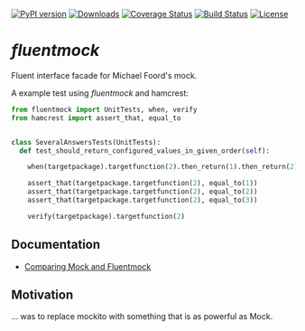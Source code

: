 [![PyPI version](https://badge.fury.io/py/fluentmock.png)](http://badge.fury.io/py/fluentmock)
[![Downloads](https://pypip.in/d/fluentmock/badge.png)](https://pypi.python.org/pypi/fluentmock)
[![Coverage Status](https://coveralls.io/repos/aelgru/fluentmock/badge.png)](https://coveralls.io/r/aelgru/fluentmock)
[![Build Status](https://travis-ci.org/aelgru/fluentmock.png?branch=master)](https://travis-ci.org/aelgru/fluentmock)
[![License](https://pypip.in/license/fluentmock/badge.png)](https://raw.github.com/aelgru/fluentmock/master/src/main/python/fluentmock/LICENSE.txt)

# *fluentmock*

Fluent interface facade for Michael Foord's mock.

A example test using _fluentmock_ and hamcrest:
```python
from fluentmock import UnitTests, when, verify
from hamcrest import assert_that, equal_to


class SeveralAnswersTests(UnitTests):
  def test_should_return_configured_values_in_given_order(self):

    when(targetpackage).targetfunction(2).then_return(1).then_return(2).then_return(3)

    assert_that(targetpackage.targetfunction(2), equal_to(1))
    assert_that(targetpackage.targetfunction(2), equal_to(2))
    assert_that(targetpackage.targetfunction(2), equal_to(3))

    verify(targetpackage).targetfunction(2)
```

## Documentation

* [Comparing Mock and Fluentmock](https://github.com/aelgru/fluentmock/blob/master/docs/COMPARISON.md)

## Motivation

... was to replace mockito with something that is as powerful as Mock.
